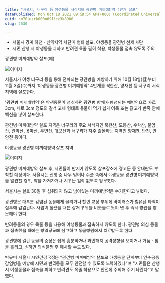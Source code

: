 ```yaml
---
title: "서울시, 너구리 등 야생동물 서식지에 광견병 미끼예방약 4만개 살포"
datePublished: Mon Oct 18 2021 09:58:54 GMT+0000 (Coordinated Universal Time)
cuid: cm701uzrk000o09l8cz3k8980
slug: 2530

---
```



- 서울시 경계 하천ㆍ산악지역 차단띠 형태 살포, 야생동물 광견병 선제 차단
- 시민 산행 시 야생동물 피하고 반려견 목줄 필히 착용, 야생동물 접촉 않도록 주의

광견병 미끼예방약 살포(예)

![이미지](https://cdn.hashnode.com/res/hashnode/image/upload/v1739252207299/bb4eca20-48dd-4f33-b7e7-793e5af319b8.png)

서울시가 야생 너구리 등을 통해 전파되는 광견병을 예방하기 위해 10월 18일(월)부터 11월 3일(수)까지 '야생동물 광견병 미끼예방약' 4만개를 북한산, 양재천 등 너구리 서식지역에 살포한다.

'광견병 미끼예방약'은 야생동물이 섭취하면 광견병 항체가 형성되는 예방약으로 가로 3cm, 세로 3cm 정도의 갈색 고체 형태로 동물이 먹기 쉽게 어묵 또는 닭고기 반죽 안에 백신을 넣어 살포한다.

광견병 미끼예방약 살포 지역은 너구리의 주요 서식지인 북한산, 도봉산, 수락산, 불암산, 관악산, 용마산, 우면산, 대모산과 너구리가 자주 출몰하는 지역인 양재천, 탄천, 안양천 등이다.

야생동물 광견병 미끼예방약 살포 지역

![이미지](https://cdn.hashnode.com/res/hashnode/image/upload/v1739252210306/4e8302c6-9c23-4851-9fd8-20ac3983b4ba.png)

광견병 미끼예방약 살포 후, 시민들이 만지지 않도록 살포장소에 경고문 등 안내판도 부착할 예정이다. 서울시는 산행 중 나무 밑이나 수풀 속에서 야생동물 광견병 미끼예방약을 발견할 경우, 약을 가져가거나 치우는 일이 없도록 당부했다.

서울시는 살포 30일 후 섭취되지 않고 남아있는 미끼예방약은 수거한다고 밝혔다.

광견병은 대부분 감염된 동물에게 물리거나 할퀸 교상 부위에 바이러스가 함유된 타액이 침투해 감염된다. 사람이 물렸을 때는 상처 부위를 비눗물로 씻어 낸 후 즉시 병원을 방문해야 한다.

반려동물의 경우 목줄 등을 사용해 야생동물과 접촉하지 않도록 한다. 광견병 의심 동물과 접촉했을 때에는 방역당국에 신고하고 동물병원에서 치료받도록 한다.

광견병에 걸린 동물의 증상은 쉽게 흥분하거나 과민해져 공격성향을 보이거나 거품ㆍ침을 흘리고, 심하면 의식불명 후 폐사할 수도 있다.

박유미 서울시 시민건강국장은 "광견병 미끼예방약 살포로 야생동물 단계부터 인수공통감염병을 예방해 시민과 반려동물 모두 안전할 수 있도록 노력하겠다"며 "시민들은 산행 시 야생동물과 접촉을 피하고 반려견도 목줄 착용으로 안전에 주의해 주기 바란다"고 말했다.